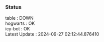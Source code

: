 ### Status


table : DOWN  
hogwarts : OK  
icy-bot : OK  
Latest Update : 2024-09-27 02:12:44.876410
